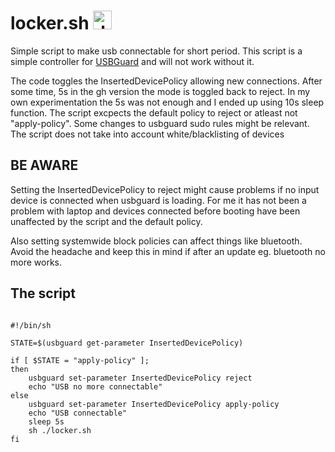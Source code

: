# locker.sh <img src="DALL·E 2023-02-23 10.55.04.png" alt="drawing" width="30"/>

Simple script to make usb connectable for short period.
This script is a simple controller for [USBGuard](https://usbguard.github.io/) and will not work without it.

The code toggles the InsertedDevicePolicy allowing new connections.
After some time, 5s in the gh version the mode is toggled back to reject. In my own experimentation the 5s was not enough and I ended up
using 10s sleep function.
The script excpects the default policy to reject or atleast not "apply-policy".
Some changes to usbguard sudo rules might be relevant.
The script does not take into account white/blacklisting of devices

## BE AWARE
Setting the InsertedDevicePolicy to reject might cause problems if no input device is
connected when usbguard is loading. For me it has not been a problem with laptop and devices connected before
booting have been unaffected by the script and the default policy.

Also setting systemwide block policies can affect things like bluetooth. Avoid the headache and keep this in mind if after an update
eg. bluetooth no more works.

## The script


```shell

#!/bin/sh

STATE=$(usbguard get-parameter InsertedDevicePolicy)

if [ $STATE = "apply-policy" ];
then
	usbguard set-parameter InsertedDevicePolicy reject
	echo "USB no more connectable"
else
	usbguard set-parameter InsertedDevicePolicy apply-policy
	echo "USB connectable"
	sleep 5s
	sh ./locker.sh
fi

```
